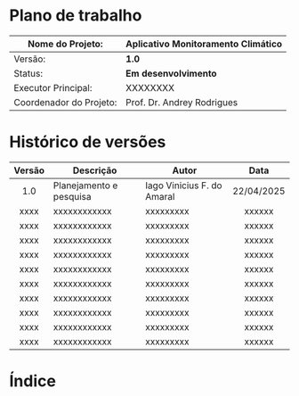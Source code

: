 # Plano de trabalho

| Nome do Projeto:        |**Aplicativo Monitoramento Climático**|
| ----------------------- | ------------------------------------ |
| Versão:                 | **1.0**                              |
| Status:                 | **Em desenvolvimento**               |
| Executor Principal:     | XXXXXXXX                             |
| Coordenador do Projeto: | Prof. Dr. Andrey Rodrigues           |

# Histórico de versões
| Versão |         Descrição        |         Autor               |    Data    |
| :---:  |            ---           |          ---                |   :---:    |
| 1.0    | Planejamento e pesquisa  |  Iago Vinicius F. do Amaral | 22/04/2025 |
|  xxxx  |         xxxxxxxxxxxx     |                xxxxxxxxx    |   xxxxxx   |
|  xxxx  |         xxxxxxxxxxxx     |                xxxxxxxxx    |   xxxxxx   |
|  xxxx  |         xxxxxxxxxxxx     |                xxxxxxxxx    |   xxxxxx   |
|  xxxx  |         xxxxxxxxxxxx     |                xxxxxxxxx    |   xxxxxx   |
|  xxxx  |         xxxxxxxxxxxx     |                xxxxxxxxx    |   xxxxxx   |
|  xxxx  |         xxxxxxxxxxxx     |                xxxxxxxxx    |   xxxxxx   |
|  xxxx  |         xxxxxxxxxxxx     |                xxxxxxxxx    |   xxxxxx   |
|  xxxx  |         xxxxxxxxxxxx     |                xxxxxxxxx    |   xxxxxx   |
|  xxxx  |         xxxxxxxxxxxx     |                xxxxxxxxx    |   xxxxxx   |
|  xxxx  |         xxxxxxxxxxxx     |                xxxxxxxxx    |   xxxxxx   |

# Índice
